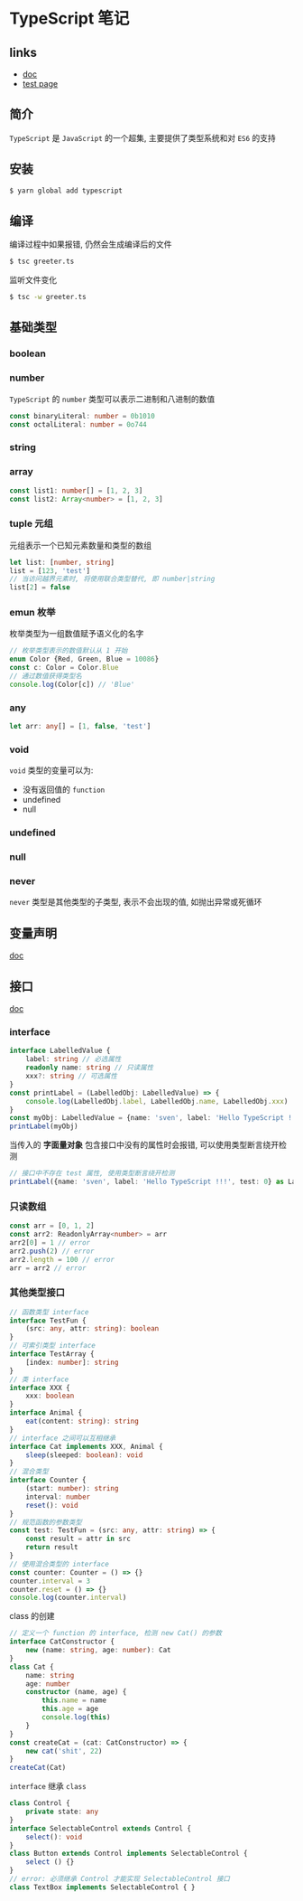 # TypeScript 笔记

## links
- [doc](https://www.tslang.cn/docs/home.html)
- [test page](http://www.typescriptlang.org/play/index.html)

## 简介
`TypeScript` 是 `JavaScript` 的一个超集, 主要提供了类型系统和对 `ES6` 的支持

## 安装
```bash
$ yarn global add typescript
```

## 编译
编译过程中如果报错, 仍然会生成编译后的文件

```bash
$ tsc greeter.ts
```

监听文件变化
```bash
$ tsc -w greeter.ts
```

## 基础类型

### boolean
### number
`TypeScript` 的 `number` 类型可以表示二进制和八进制的数值

```typescript
const binaryLiteral: number = 0b1010
const octalLiteral: number = 0o744
```

### string
### array

```typescript
const list1: number[] = [1, 2, 3]
const list2: Array<number> = [1, 2, 3]
```

### tuple 元组
元组表示一个已知元素数量和类型的数组

```typescript
let list: [number, string]
list = [123, 'test']
// 当访问越界元素时, 将使用联合类型替代, 即 number|string
list[2] = false
```

### emun 枚举
枚举类型为一组数值赋予语义化的名字

```typescript
// 枚举类型表示的数值默认从 1 开始
enum Color {Red, Green, Blue = 10086}
const c: Color = Color.Blue
// 通过数值获得类型名
console.log(Color[c]) // 'Blue'
```

### any
```typescript
let arr: any[] = [1, false, 'test']
```

### void
`void` 类型的变量可以为:

- 没有返回值的 `function`
- undefined
- null

### undefined
### null
### never
`never` 类型是其他类型的子类型, 表示不会出现的值, 如抛出异常或死循环

## 变量声明
[doc](https://www.tslang.cn/docs/handbook/variable-declarations.html)

## 接口
[doc](https://www.tslang.cn/docs/handbook/interfaces.html)

### interface
```typescript
interface LabelledValue {
    label: string // 必选属性
    readonly name: string // 只读属性
    xxx?: string // 可选属性
}
const printLabel = (LabelledObj: LabelledValue) => {
    console.log(LabelledObj.label, LabelledObj.name, LabelledObj.xxx)
}
const myObj: LabelledValue = {name: 'sven', label: 'Hello TypeScript !!!'}
printLabel(myObj)
```

当传入的 **字面量对象** 包含接口中没有的属性时会报错, 可以使用类型断言绕开检测
```typescript
// 接口中不存在 test 属性, 使用类型断言绕开检测
printLabel({name: 'sven', label: 'Hello TypeScript !!!', test: 0} as LabelledValue)
```

### 只读数组
```typescript
const arr = [0, 1, 2]
const arr2: ReadonlyArray<number> = arr
arr2[0] = 1 // error
arr2.push(2) // error
arr2.length = 100 // error
arr = arr2 // error
```

### 其他类型接口
```typescript
// 函数类型 interface
interface TestFun {
    (src: any, attr: string): boolean
}
// 可索引类型 interface
interface TestArray {
    [index: number]: string
}
// 类 interface
interface XXX {
    xxx: boolean
}
interface Animal {
    eat(content: string): string
}
// interface 之间可以互相继承
interface Cat implements XXX, Animal {
    sleep(sleeped: boolean): void
}
// 混合类型
interface Counter {
    (start: number): string
    interval: number
    reset(): void
}
// 规范函数的参数类型
const test: TestFun = (src: any, attr: string) => {
    const result = attr in src
    return result
}
// 使用混合类型的 interface
const counter: Counter = () => {}
counter.interval = 3
counter.reset = () => {}
console.log(counter.interval)
```

class 的创建
```typescript
// 定义一个 function 的 interface, 检测 new Cat() 的参数
interface CatConstructor {
    new (name: string, age: number): Cat
}
class Cat {
    name: string
    age: number
    constructor (name, age) {
        this.name = name
        this.age = age
        console.log(this)
    }
}
const createCat = (cat: CatConstructor) => {
    new cat('shit', 22)
}
createCat(Cat)
```

`interface` 继承 `class`
```typescript
class Control {
    private state: any
}
interface SelectableControl extends Control {
    select(): void
}
class Button extends Control implements SelectableControl {
    select () {}
}
// error: 必须继承 Control 才能实现 SelectableControl 接口
class TextBox implements SelectableControl { }
```

